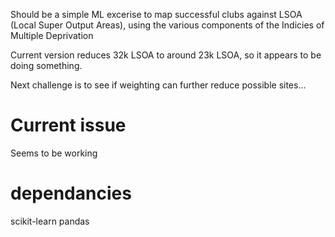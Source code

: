 Should be a simple ML excerise to map successful clubs against LSOA (Local Super Output Areas), using the various components of the Indicies of Multiple Deprivation

Current version reduces 32k LSOA to around 23k LSOA, so it appears to be doing something.

Next challenge is to see if weighting can further reduce possible sites...

# Current issue
Seems to be working

# dependancies
scikit-learn
pandas